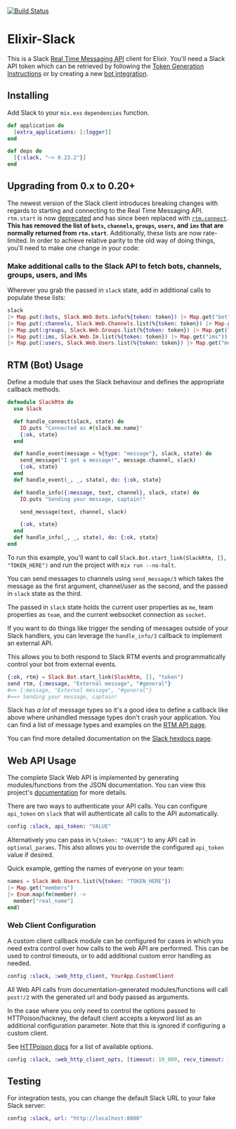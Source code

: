 [![Build
Status](https://api.travis-ci.org/BlakeWilliams/Elixir-Slack.svg?branch=master)](https://travis-ci.org/BlakeWilliams/Elixir-Slack)

# Elixir-Slack

This is a Slack [Real Time Messaging API] client for Elixir.  You'll need a
Slack API token which can be retrieved by following the [Token Generation
Instructions] or by creating a
new [bot integration].

[Real time Messaging API]: https://api.slack.com/rtm
[Token Generation Instructions]: https://hexdocs.pm/slack/token_generation_instructions.html
[bot integration]: https://my.slack.com/services/new/bot

## Installing

Add Slack to your `mix.exs` `dependencies` function.

[websocket_client]: https://github.com/jeremyong/websocket_client

```elixir
def application do
  [extra_applications: [:logger]]
end

def deps do
  [{:slack, "~> 0.23.2"}]
end
```

## Upgrading from 0.x to 0.20+

The newest version of the Slack client introduces breaking changes with regards to starting and connecting to the Real Time Messaging API. `rtm.start` is now [deprecated](https://api.slack.com/methods/rtm.start) and has since been replaced with [`rtm.connect`](https://api.slack.com/methods/rtm.connect). **This has removed the list of  `bots`, `channels`, `groups`, `users`, and `ims` that are normally returned from `rtm.start`**. Additionally, these lists are now rate-limited. In order to achieve relative parity to the old way of doing things, you'll need to make one change in your code:

### Make additional calls to the Slack API to fetch bots, channels, groups, users, and IMs

Wherever you grab the passed in `slack` state, add in additional calls to populate these lists:

```elixir
slack
|> Map.put(:bots, Slack.Web.Bots.info(%{token: token}) |> Map.get("bot"))
|> Map.put(:channels, Slack.Web.Channels.list(%{token: token}) |> Map.get("channels"))
|> Map.put(:groups, Slack.Web.Groups.list(%{token: token}) |> Map.get("groups"))
|> Map.put(:ims, Slack.Web.Im.list(%{token: token}) |> Map.get("ims"))
|> Map.put(:users, Slack.Web.Users.list(%{token: token}) |> Map.get("members"))
```

## RTM (Bot) Usage

Define a module that uses the Slack behaviour and defines the appropriate
callback methods.

```elixir
defmodule SlackRtm do
  use Slack

  def handle_connect(slack, state) do
    IO.puts "Connected as #{slack.me.name}"
    {:ok, state}
  end

  def handle_event(message = %{type: "message"}, slack, state) do
    send_message("I got a message!", message.channel, slack)
    {:ok, state}
  end
  def handle_event(_, _, state), do: {:ok, state}

  def handle_info({:message, text, channel}, slack, state) do
    IO.puts "Sending your message, captain!"

    send_message(text, channel, slack)

    {:ok, state}
  end
  def handle_info(_, _, state), do: {:ok, state}
end
```

To run this example, you'll want to call `Slack.Bot.start_link(SlackRtm, [],
"TOKEN_HERE")` and run the project with `mix run --no-halt`.

You can send messages to channels using `send_message/3` which takes the message
as the first argument, channel/user as the second, and the passed in `slack`
state as the third.

The passed in `slack` state holds the current user properties as `me`, team
properties as `team`, and the current websocket connection as `socket`.

[rtm.connect]: https://api.slack.com/methods/rtm.connect

If you want to do things like trigger the sending of messages outside of your
Slack handlers, you can leverage the `handle_info/3` callback to implement an
external API.

This allows you to both respond to Slack RTM events and programmatically control
your bot from external events.

```elixir
{:ok, rtm} = Slack.Bot.start_link(SlackRtm, [], "token")
send rtm, {:message, "External message", "#general"}
#=> {:message, "External message", "#general"}
#==> Sending your message, captain!
```

Slack has *a lot* of message types so it's a good idea to define a callback like
above where unhandled message types don't crash your application. You can find a
list of message types and examples on the [RTM API page].

You can find more detailed documentation on the [Slack hexdocs
page][documentation].

[RTM API page]: https://api.slack.com/rtm

## Web API Usage

The complete Slack Web API is implemented by generating modules/functions from
the JSON documentation. You can view this project's [documentation] for more
details.

There are two ways to authenticate your API calls. You can configure `api_token`
on `slack` that will authenticate all calls to the API automatically.

```elixir
config :slack, api_token: "VALUE"
```

Alternatively you can pass in `%{token: "VALUE"}` to any API call in
`optional_params`. This also allows you to override the configured `api_token`
value if desired.

Quick example, getting the names of everyone on your team:

```elixir
names = Slack.Web.Users.list(%{token: "TOKEN_HERE"})
|> Map.get("members")
|> Enum.map(fn(member) ->
  member["real_name"]
end)
```

### Web Client Configuration

A custom client callback module can be configured for cases in which you need extra control
over how calls to the web API are performed. This can be used to control timeouts, or to add additional
custom error handling as needed.

```elixir
config :slack, :web_http_client, YourApp.CustomClient
```

All Web API calls from documentation-generated modules/functions will call `post!/2` with the generated url
and body passed as arguments.

In the case where you only need to control the options passed to HTTPoison/hackney, the default client accepts
a keyword list as an additional configuration parameter. Note that this is ignored if configuring a custom client.

See [HTTPoison docs](https://hexdocs.pm/httpoison/HTTPoison.html#request/5) for a list of available options.

```elixir
config :slack, :web_http_client_opts, [timeout: 10_000, recv_timeout: 10_000]
```

## Testing

For integration tests, you can change the default Slack URL to your fake Slack
server:

```elixir
config :slack, url: "http://localhost:8000"
```

[documentation]: http://hexdocs.pm/slack/
